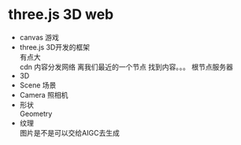 # three.js 3D web

 - canvas 游戏 
 - three.js 3D开发的框架  
       有点大  
       cdn 内容分发网络 离我们最近的一个节点 找到内容。。。 根节点服务器  
- 3D  
 - Scene 场景
 - Camera 照相机
 - 形状  
    Geometry  
 - 纹理  
   图片是不是可以交给AIGC去生成